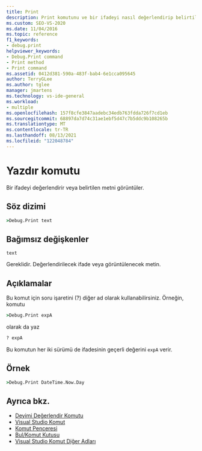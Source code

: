 ```yaml
---
title: Print
description: Print komutunu ve bir ifadeyi nasıl değerlendirip belirtilen metni görüntüleyeni hakkında bilgi alın.
ms.custom: SEO-VS-2020
ms.date: 11/04/2016
ms.topic: reference
f1_keywords:
- debug.print
helpviewer_keywords:
- Debug.Print command
- Print method
- Print command
ms.assetid: 0412d381-590a-483f-bab4-6e1cca095645
author: TerryGLee
ms.author: tglee
manager: jmartens
ms.technology: vs-ide-general
ms.workload:
- multiple
ms.openlocfilehash: 157f8cfe3847aadebc34edb763fdda726f7cd1eb
ms.sourcegitcommit: 68897da7d74c31ae1ebf5d47c7b5ddc9b108265b
ms.translationtype: MT
ms.contentlocale: tr-TR
ms.lasthandoff: 08/13/2021
ms.locfileid: "122048784"
---
```

# <a name="print-command"></a>Yazdır komutu

Bir ifadeyi değerlendirir veya belirtilen metni görüntüler.

## <a name="syntax"></a>Söz dizimi

```cmd
>Debug.Print text
```

## <a name="arguments"></a>Bağımsız değişkenler

`text`

Gereklidir. Değerlendirilecek ifade veya görüntülenecek metin.

## <a name="remarks"></a>Açıklamalar

Bu komut için soru işaretini (?) diğer ad olarak kullanabilirsiniz. Örneğin, komutu

```cmd
>Debug.Print expA
```

olarak da yaz

```cmd
? expA
```

Bu komutun her iki sürümü de ifadesinin geçerli değerini `expA` verir.

## <a name="example"></a>Örnek

```cmd
>Debug.Print DateTime.Now.Day
```

## <a name="see-also"></a>Ayrıca bkz.

- [Deyimi Değerlendir Komutu](../../ide/reference/evaluate-statement-command.md)
- [Visual Studio Komut](../../ide/reference/visual-studio-commands.md)
- [Komut Penceresi](../../ide/reference/command-window.md)
- [Bul/Komut Kutusu](../../ide/find-command-box.md)
- [Visual Studio Komut Diğer Adları](../../ide/reference/visual-studio-command-aliases.md)
